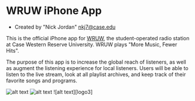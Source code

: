 # WRUW iPhone App

* Created by "Nick Jordan" <nkj7@case.edu>

This is the official iPhone app for [WRUW](http://www.wruw.org), the student-operated radio station at Case Western Reserve University.  WRUW plays "More Music, Fewer Hits".

The purpose of this app is to increase the global reach of listeners, as well as augment the listening experience for local listeners.  Users will be able to listen to the live stream, look at all playlist archives, and keep track of their favorite songs and programs.  

![alt text][logo1] ![alt text][logo2] ![alt text][logo3]

[logo1]: https://raw.github.com/nickkjordan/wruw-iphone-app/master/iOS-4.7-in___portrait___screen1.png "Startup Screen"
[logo2]: https://raw.github.com/nickkjordan/wruw-iphone-app/master/iOS-4.7-in___portrait___screen3.png "Program List"
